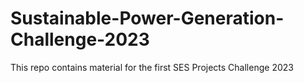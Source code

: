 # Sustainable-Power-Generation-Challenge-2023
This repo contains material for the first SES Projects Challenge 2023
